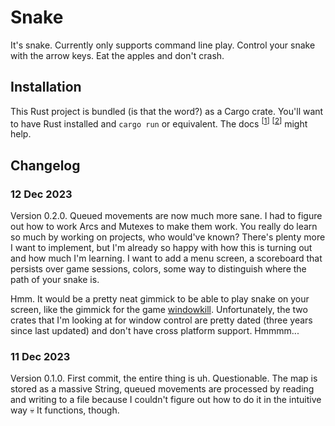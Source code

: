 # Snake

It's snake. Currently only supports command line play. Control your snake with the arrow keys. Eat the apples and don't crash.

## Installation

This Rust project is bundled (is that the word?) as a Cargo crate. You'll want to have Rust installed and `cargo run` or equivalent.
The docs <sup>[[1](https://doc.rust-lang.org/book/ch01-01-installation.html)]</sup> <sup>[[2](https://doc.rust-lang.org/book/ch01-03-hello-cargo.html)]</sup> might help.

## Changelog

### 12 Dec 2023

Version 0.2.0. Queued movements are now much more sane. I had to figure out how to work Arcs and Mutexes to make them work.
You really do learn so much by working on projects, who would've known? There's plenty more I want to implement, but I'm already so happy with how
this is turning out and how much I'm learning. I want to add a menu screen, a scoreboard that persists over game sessions, colors, some way to distinguish
where the path of your snake is. 

Hmm. It would be a pretty neat gimmick to be able to play snake on your screen, like the gimmick for the game [windowkill](https://torcado.itch.io/windowkill).
Unfortunately, the two crates that I'm looking at for window control are pretty dated (three years since last updated) and don't have cross platform support. Hmmmm...

### 11 Dec 2023

Version 0.1.0. First commit, the entire thing is uh. Questionable. The map is stored as a massive String, queued movements are processed by 
reading and writing to a file because I couldn't figure out how to do it in the intuitive way :skull: It functions, though.